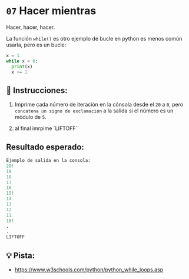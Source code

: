 # `07` Hacer mientras

Hacer, hacer, hacer.

La función `while()` es otro ejemplo de bucle en python es menos común usarla, pero es un bucle:

```py
x = 1
while x < 6:
  print(x)
  x += 1
```

## 📝 Instrucciones:

1. Imprime cada número de iteración en la cónsola desde el `20` a `0`, pero `concatena un signo de exclamación` a la salida si el número es un módulo de `5`.

2. al final imrpime `LIFTOFF``

## Resultado esperado:

```py
Ejemplo de salida en la consola:
20!
19
18
17
16
15!
14
13
12
11
10!
.
.
LIFTOFF
```

## 💡 Pista:

+ https://www.w3schools.com/python/python_while_loops.asp
